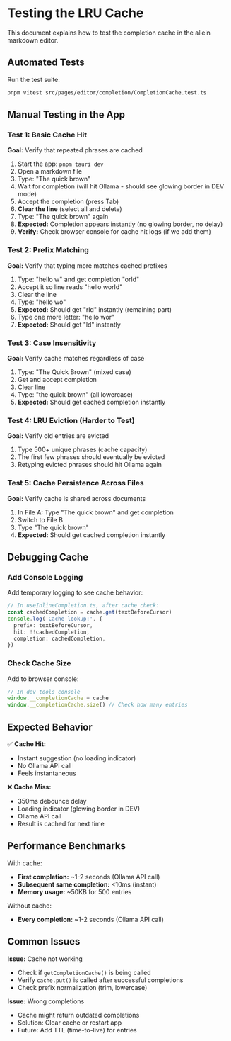 # Testing the LRU Cache

This document explains how to test the completion cache in the allein markdown editor.

## Automated Tests

Run the test suite:
```bash
pnpm vitest src/pages/editor/completion/CompletionCache.test.ts
```

## Manual Testing in the App

### Test 1: Basic Cache Hit
**Goal:** Verify that repeated phrases are cached

1. Start the app: `pnpm tauri dev`
2. Open a markdown file
3. Type: "The quick brown"
4. Wait for completion (will hit Ollama - should see glowing border in DEV mode)
5. Accept the completion (press Tab)
6. **Clear the line** (select all and delete)
7. Type: "The quick brown" again
8. **Expected:** Completion appears instantly (no glowing border, no delay)
9. **Verify:** Check browser console for cache hit logs (if we add them)

### Test 2: Prefix Matching
**Goal:** Verify that typing more matches cached prefixes

1. Type: "hello w" and get completion "orld"
2. Accept it so line reads "hello world"
3. Clear the line
4. Type: "hello wo"
5. **Expected:** Should get "rld" instantly (remaining part)
6. Type one more letter: "hello wor"
7. **Expected:** Should get "ld" instantly

### Test 3: Case Insensitivity
**Goal:** Verify cache matches regardless of case

1. Type: "The Quick Brown" (mixed case)
2. Get and accept completion
3. Clear line
4. Type: "the quick brown" (all lowercase)
5. **Expected:** Should get cached completion instantly

### Test 4: LRU Eviction (Harder to Test)
**Goal:** Verify old entries are evicted

1. Type 500+ unique phrases (cache capacity)
2. The first few phrases should eventually be evicted
3. Retyping evicted phrases should hit Ollama again

### Test 5: Cache Persistence Across Files
**Goal:** Verify cache is shared across documents

1. In File A: Type "The quick brown" and get completion
2. Switch to File B
3. Type "The quick brown"
4. **Expected:** Should get cached completion instantly

## Debugging Cache

### Add Console Logging

Add temporary logging to see cache behavior:

```typescript
// In useInlineCompletion.ts, after cache check:
const cachedCompletion = cache.get(textBeforeCursor)
console.log('Cache lookup:', {
  prefix: textBeforeCursor,
  hit: !!cachedCompletion,
  completion: cachedCompletion,
})
```

### Check Cache Size

Add to browser console:
```javascript
// In dev tools console
window.__completionCache = cache
window.__completionCache.size() // Check how many entries
```

## Expected Behavior

✅ **Cache Hit:**
- Instant suggestion (no loading indicator)
- No Ollama API call
- Feels instantaneous

❌ **Cache Miss:**
- 350ms debounce delay
- Loading indicator (glowing border in DEV)
- Ollama API call
- Result is cached for next time

## Performance Benchmarks

With cache:
- **First completion:** ~1-2 seconds (Ollama API call)
- **Subsequent same completion:** <10ms (instant)
- **Memory usage:** ~50KB for 500 entries

Without cache:
- **Every completion:** ~1-2 seconds (Ollama API call)

## Common Issues

**Issue:** Cache not working
- Check if `getCompletionCache()` is being called
- Verify `cache.put()` is called after successful completions
- Check prefix normalization (trim, lowercase)

**Issue:** Wrong completions
- Cache might return outdated completions
- Solution: Clear cache or restart app
- Future: Add TTL (time-to-live) for entries
